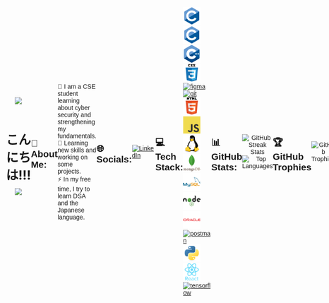 <div style="display: flex; justify-content: space-between; align-items: center;">
  <div style="flex: 1; text-align: left;">
    <div id="header" align="center">
      <img src="https://media.giphy.com/media/M9gbBd9nbDrOTu1Mqx/giphy.gif" width="100"/>
      <div align="center">
        <img src="https://komarev.com/ghpvc/?username=shettyarjun&style=flat-square&color=red" alt=""/>
      </div>
      <h1>
        こんにちは!!!
        <img src="https://media.giphy.com/media/hvRJCLFzcasrR4ia7z/giphy.gif" width="30px"/>
      </h1>
    </div>
  </div>

<div style="flex: 1; text-align: right;">
   <div align="center">
      <img src="https://github.com/shettyarjun/shettyarjun/blob/main/Cyber%20Security.gif" width="600" height="300"/>
  </div>
</div>


<h2 style="font-family: Arial, sans-serif;">💫 About Me:</h2>
<p style="font-family: Arial, sans-serif;">🔭 I am a CSE student learning about cyber security and strengthening my fundamentals.<br>🌱 Learning new skills and working on some projects.<br>⚡ In my free time, I try to learn DSA and the Japanese language.</p>

<h2 style="font-family: Arial, sans-serif;">🌐 Socials:</h2>
<p style="font-family: Arial, sans-serif;"><a href="https://www.linkedin.com/in/arjun-shetty-255049229/"><img src="https://img.shields.io/badge/LinkedIn-%230077B5.svg?logo=linkedin&logoColor=white" alt="LinkedIn"/></a></p>

<h2 style="font-family: Arial, sans-serif;">💻 Tech Stack:</h2>
<p align="left" style="font-family: Arial, sans-serif;">
  <a href="https://www.cprogramming.com/"><img src="https://raw.githubusercontent.com/devicons/devicon/master/icons/c/c-original.svg" alt="C" width="40" height="40"/></a>
  <img src="https://raw.githubusercontent.com/devicons/devicon/master/icons/c/c-original.svg" alt="c" width="40" height="40"/> </a> <a href="https://www.w3schools.com/cpp/" target="_blank" rel="noreferrer"> <img src="https://raw.githubusercontent.com/devicons/devicon/master/icons/cplusplus/cplusplus-original.svg" alt="cplusplus" width="40" height="40"/> </a> <a href="https://www.w3schools.com/css/" target="_blank" rel="noreferrer"> <img src="https://raw.githubusercontent.com/devicons/devicon/master/icons/css3/css3-original-wordmark.svg" alt="css3" width="40" height="40"/> </a> <a href="https://www.figma.com/" target="_blank" rel="noreferrer"> <img src="https://www.vectorlogo.zone/logos/figma/figma-icon.svg" alt="figma" width="40" height="40"/> </a> <a href="https://git-scm.com/" target="_blank" rel="noreferrer"> <img src="https://www.vectorlogo.zone/logos/git-scm/git-scm-icon.svg" alt="git" width="40" height="40"/> </a> <a href="https://www.w3.org/html/" target="_blank" rel="noreferrer"> <img src="https://raw.githubusercontent.com/devicons/devicon/master/icons/html5/html5-original-wordmark.svg" alt="html5" width="40" height="40"/> </a> <a href="https://developer.mozilla.org/en-US/docs/Web/JavaScript" target="_blank" rel="noreferrer"> <img src="https://raw.githubusercontent.com/devicons/devicon/master/icons/javascript/javascript-original.svg" alt="javascript" width="40" height="40"/> </a> <a href="https://www.linux.org/" target="_blank" rel="noreferrer"> <img src="https://raw.githubusercontent.com/devicons/devicon/master/icons/linux/linux-original.svg" alt="linux" width="40" height="40"/> </a> <a href="https://www.mongodb.com/" target="_blank" rel="noreferrer"> <img src="https://raw.githubusercontent.com/devicons/devicon/master/icons/mongodb/mongodb-original-wordmark.svg" alt="mongodb" width="40" height="40"/> </a> <a href="https://www.mysql.com/" target="_blank" rel="noreferrer"> <img src="https://raw.githubusercontent.com/devicons/devicon/master/icons/mysql/mysql-original-wordmark.svg" alt="mysql" width="40" height="40"/> </a> <a href="https://nodejs.org" target="_blank" rel="noreferrer"> <img src="https://raw.githubusercontent.com/devicons/devicon/master/icons/nodejs/nodejs-original-wordmark.svg" alt="nodejs" width="40" height="40"/> </a> <a href="https://www.oracle.com/" target="_blank" rel="noreferrer"> <img src="https://raw.githubusercontent.com/devicons/devicon/master/icons/oracle/oracle-original.svg" alt="oracle" width="40" height="40"/> </a> <a href="https://postman.com" target="_blank" rel="noreferrer"> <img src="https://www.vectorlogo.zone/logos/getpostman/getpostman-icon.svg" alt="postman" width="40" height="40"/> </a> <a href="https://www.python.org" target="_blank" rel="noreferrer"> <img src="https://raw.githubusercontent.com/devicons/devicon/master/icons/python/python-original.svg" alt="python" width="40" height="40"/> </a> <a href="https://reactjs.org/" target="_blank" rel="noreferrer"> <img src="https://raw.githubusercontent.com/devicons/devicon/master/icons/react/react-original-wordmark.svg" alt="react" width="40" height="40"/> </a> <a href="https://www.tensorflow.org" target="_blank" rel="noreferrer"> <img src="https://www.vectorlogo.zone/logos/tensorflow/tensorflow-icon.svg" alt="tensorflow" width="40" height="40"/> </a>
</p>

<h2 style="font-family: Arial, sans-serif;">📊 GitHub Stats:</h2>
<p align="center" style="font-family: Arial, sans-serif;">
  <img src="https://github-readme-streak-stats.herokuapp.com/?user=shettyarjun&theme=onedark&hide_border=true" alt="GitHub Streak Stats"/><br/>
  <img src="https://github-readme-stats.vercel.app/api/top-langs/?username=shettyarjun&theme=onedark&hide_border=true&include_all_commits=true&count_private=false&layout=compact" alt="Top Languages"/>
</p>

<h2 style="font-family: Arial, sans-serif;">🏆 GitHub Trophies</h2>
<p align="center" style="font-family: Arial, sans-serif;">
  <img src="https://github-profile-trophy.vercel.app/?username=shettyarjun&theme=darkhub&no-frame=true&no-bg=false&margin-w=4" alt="GitHub Trophies"/>
</p>

